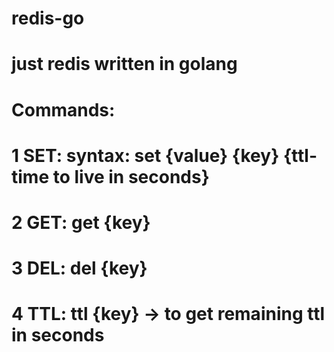 # redis-go
# just redis written in golang
# Commands:
# 1 SET: syntax: set {value} {key} {ttl-time to live in seconds}
# 2 GET: get {key}
# 3 DEL: del {key}
# 4 TTL: ttl {key} -> to get remaining ttl in seconds
